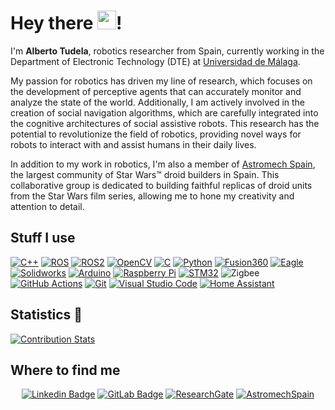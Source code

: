 # Hey there <img src="https://emojis.slackmojis.com/emojis/images/1531849430/4246/blob-sunglasses.gif?1531849430" width="30"/>!

I'm **Alberto Tudela**, robotics researcher from Spain, currently working in the Department of Electronic Technology (DTE) at [Universidad de Málaga](https://www.uma.es/).

My passion for robotics has driven my line of research, which focuses on the development of perceptive agents that can accurately monitor and analyze the state of the world. Additionally, I am actively involved in the creation of social navigation algorithms, which are carefully integrated into the cognitive architectures of social assistive robots. This research has the potential to revolutionize the field of robotics, providing novel ways for robots to interact with and assist humans in their daily lives.

In addition to my work in robotics, I'm also a member of [Astromech Spain](https://www.astromechspain.com/), the largest community of Star Wars™ droid builders in Spain. This collaborative group is dedicated to building faithful replicas of droid units from the Star Wars film series, allowing me to hone my creativity and attention to detail.

## Stuff I use
[![C++](https://img.shields.io/badge/c++-%2300599C.svg?style=flat-square&logo=c%2B%2B&logoColor=white)](https://en.cppreference.com/w/) [![ROS](https://img.shields.io/badge/-ROS-grey?style=flat-square&logo=ros&logoColor=white)](http://www.ros.org) [![ROS2](https://img.shields.io/badge/-ROS_2-3776AB?style=flat-square&logo=ros&logoColor=white)](https://docs.ros.org/) [![OpenCV](https://img.shields.io/badge/-OpenCV-%23white.svg?style=flat-square&logo=opencv&logoColor=white)](https://opencv.org/) [![C](https://img.shields.io/badge/c-%2300599C.svg?style=flat-square&logo=c&logoColor=white)]() [![Python](https://img.shields.io/badge/-Python-3776AB?style=flat-square&logo=python&logoColor=fff)](https://python.org) [![Fusion360](https://img.shields.io/badge/-Fusion_360-EF443B?style=flat-square&logo=autodesk&logoColor=white)](https://www.autodesk.com/products/fusion-360) [![Eagle](https://img.shields.io/badge/-Eagle-E97627?style=flat-square&logo=autodesk&logoColor=white)](https://www.autodesk.com/products/eagle) [![Solidworks](https://img.shields.io/badge/-Solidworks-C3002F?style=flat-square&logo=dassaultsystemes&logoColor=white)](https://www.solidworks.com/es) [![Arduino](https://img.shields.io/badge/-Arduino-00979D?style=flat-square&logo=arduino&logoColor=fff)](https://arduino.cc) [![Raspberry Pi](https://img.shields.io/badge/-Raspberry_Pi-A22846?style=flat-square&logo=raspberrypi&logoColor=fff)](https://raspberrypi.org) [![STM32](https://img.shields.io/badge/-STM32-03234B?style=flat-square&logo=stmicroelectronics&logoColor=white)](https://www.st.com) ![Zigbee](https://img.shields.io/badge/zigbee-%23EB0443.svg?style=flat-square&logo=zigbee&logoColor=white) [![GitHub Actions](https://img.shields.io/badge/-GitHub_Actions-2088FF?style=flat-square&logo=githubactions&logoColor=fff)](https://github.com/features/actions) [![Git](https://img.shields.io/badge/-Git-F05032?style=flat-square&logo=git&logoColor=fff)](http://git-scm.com) [![Visual Studio Code](https://img.shields.io/badge/-Visual_Studio_Code-007ACC?style=flat-square&logo=visualstudiocode&logoColor=fff)](https://code.visualstudio.com) [![Home Assistant](https://img.shields.io/badge/-Home_Assistant-41BDF5?style=flat-square&logo=homeassistant&logoColor=fff)](https://www.home-assistant.io)

## Statistics 🧐
[![Contribution Stats](https://github-contribution-stats.vercel.app/api/?username=ajtudela)](https://github.com/LordDashMe/github-contribution-stats/)

## Where to find me
<div align=center>

[![Linkedin Badge](https://img.shields.io/badge/-LinkedIn-blue?style=flat-square&logo=Linkedin&logoColor=white&link=http://linkedin.com/in/ajtudela)](http://linkedin.com/in/ajtudela) [![GitLab Badge](https://img.shields.io/badge/GitLab-%23181717.svg?style=flat-square&logo=GitLab&logoColor=white&link=http://gitlab.com/ajtudela)](http://gitlab.com/ajtudela) [![ResearchGate](https://img.shields.io/badge/ResearchGate-00CCBB?style=flat-square&logo=ResearchGate&logoColor=white&link=https://www.researchgate.net/profile/Alberto-Tudela-2)](https://www.researchgate.net/profile/Alberto-Tudela-2) [![AstromechSpain](https://img.shields.io/badge/AstromechSpain-black?style=flat-square&logoColor=white&link=https://www.astromechspain.com/droides/r2-d2-ajtudela/)](https://www.astromechspain.com/droides/r2-d2-ajtudela/)

